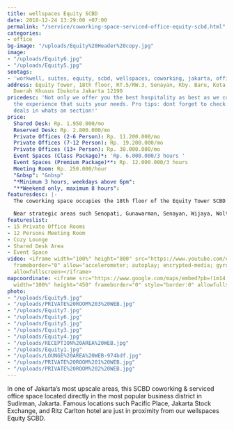 ```yaml
---
title: wellspaces Equity SCBD
date: 2018-12-24 13:29:00 +07:00
permalink: "/service/coworking-space-serviced-office-equity-scbd.html"
categories:
- office
bg-image: "/uploads/Equity%20Header%20copy.jpg"
image:
- "/uploads/Equity6.jpg"
- "/uploads/Equity5.jpg"
seotags:
- 'workwell, suites, equity, scbd, wellspaces, coworking, jakarta, office space, '
address: Equity Tower, 18th floor, RT.5/RW.3, Senayan, Kby. Baru, Kota Jakarta Selatan,
  Daerah Khusus Ibukota Jakarta 12190
pricedesc: 'Not only we offer you the best hospitality as best as we could, but also
  the experience that suits your needs. Pro tips: dont forget to check our special
  deals in whats on section!'
price:
  Shared Desk: Rp. 1.950.000/mo
  Reserved Desk: Rp. 2.800.000/mo
  Private Offices (2-6 Person): Rp. 11.200.000/mo
  Private Offices (7-12 Person): Rp. 19.200.000/mo
  Private Offices (13+ Person): Rp. 38.000.000/mo
  Event Spaces (Class Package)*: 'Rp. 6.000.000/3 hours '
  Event Spaces (Premium Package)**: Rp. 12.000.000/3 hours
  Meeting Room: Rp. 250.000/hour
  "&nbsp": "&nbsp"
  "*Minimum 3 hours, weekdays above 6pm": 
  "**Weekend only, maximum 8 hours": 
featuresdesc: |-
  The coworking space occupies the 18th floor of the Equity Tower SCBD. So there’s plenty of light and views of the urban skyline. There are dozens of eateries nearby, and many locals enjoy cocktails on the sunny patio at Cork & Screw, Potatohead, Liberica Coffee, Lucy in the Sky, and the upcoming internationally acclaimed Hakassan are all within a few blocks. For an office that will impress clients in a neighborhood that means business, wellspaces Equity SCBD is the perfect location for your business.

  Near strategic areas such Senopati, Gunawarman, Senayan, Wijaya, Woltermonginsidi, Blok M, Sudirman, and more.
featureslist:
- 15 Private Office Rooms
- 12 Persons Meeting Room
- Cozy Lounge
- Shared Desk Area
- Event Space
video: <iframe width="100%" height="800" src="https://www.youtube.com/embed/MqvdZ7Fo_8Y"
  frameborder="0" allow="accelerometer; autoplay; encrypted-media; gyroscope; picture-in-picture"
  allowfullscreen></iframe>
mapcoordinate: <iframe src="https://www.google.com/maps/embed?pb=!1m14!1m8!1m3!1d15865.135203714744!2d106.8084354!3d-6.2262628!3m2!1i1024!2i768!4f13.1!3m3!1m2!1s0x0%3A0xf830686a95e909cf!2sFreeware+%2F+workwell+Suites+Equity+18+Sudirman+Coworking+Space+%26+Serviced+Office+(wellspaces)!5e0!3m2!1sen!2sid!4v1553237547798"
  width="100%" height="450" frameborder="0" style="border:0" allowfullscreen></iframe>
photo:
- "/uploads/Equity9.jpg"
- "/uploads/PRIVATE%20ROOM%203%20WEB.jpg"
- "/uploads/Equity7.jpg"
- "/uploads/Equity6.jpg"
- "/uploads/Equity5.jpg"
- "/uploads/Equity3.jpg"
- "/uploads/Equity4.jpg"
- "/uploads/RECEPTION%20AREA%20WEB.jpg"
- "/uploads/Equity1.jpg"
- "/uploads/LOUNGE%20AREA%20WEB-974bdf.jpg"
- "/uploads/PRIVATE%20ROOM%201%20WEB.jpg"
- "/uploads/PRIVATE%20ROOM%202%20WEB.jpg"
---
```


In one of Jakarta’s most upscale areas, this SCBD coworking & serviced office space located directly in the most popular business district in Sudirman, Jakarta. Famous locations such Pacific Place, Jakarta Stock Exchange, and Ritz Carlton hotel are just in proximity from our wellspaces Equity SCBD.